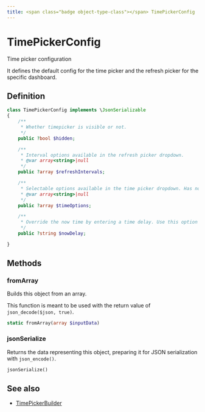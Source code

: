 ```yaml
---
title: <span class="badge object-type-class"></span> TimePickerConfig
---
```

# <span class="badge object-type-class"></span> TimePickerConfig

Time picker configuration

It defines the default config for the time picker and the refresh picker for the specific dashboard.

## Definition

```php
class TimePickerConfig implements \JsonSerializable
{
    /**
     * Whether timepicker is visible or not.
     */
    public ?bool $hidden;

    /**
     * Interval options available in the refresh picker dropdown.
     * @var array<string>|null
     */
    public ?array $refreshIntervals;

    /**
     * Selectable options available in the time picker dropdown. Has no effect on provisioned dashboard.
     * @var array<string>|null
     */
    public ?array $timeOptions;

    /**
     * Override the now time by entering a time delay. Use this option to accommodate known delays in data aggregation to avoid null values.
     */
    public ?string $nowDelay;

}
```
## Methods

### <span class="badge object-method"></span> fromArray

Builds this object from an array.

This function is meant to be used with the return value of `json_decode($json, true)`.

```php
static fromArray(array $inputData)
```

### <span class="badge object-method"></span> jsonSerialize

Returns the data representing this object, preparing it for JSON serialization with `json_encode()`.

```php
jsonSerialize()
```

## See also

 * <span class="badge builder"></span> [TimePickerBuilder](./builder-TimePickerBuilder.md)
